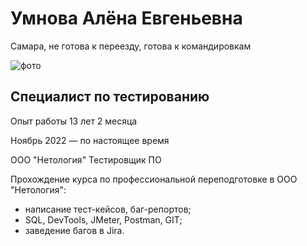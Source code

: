 # Умнова Алёна Евгеньевна
Самара, не готова к переезду, готова к командировкам

![фото](https://user-images.githubusercontent.com/123981381/216829536-6e28cd5f-f475-4166-b93a-2ac2b2fa7f0b.jpeg)

## Специалист по тестированию
Опыт работы 13 лет 2 месяца

Ноябрь 2022 — по настоящее время

ООО "Нетология"
Тестировщик ПО

Прохождение курса по профессиональной переподготовке в ООО "Нетология":
- написание тест-кейсов, баг-репортов;
- SQL, DevTools, JMeter, Postman, GIT;
- заведение багов в Jira.
